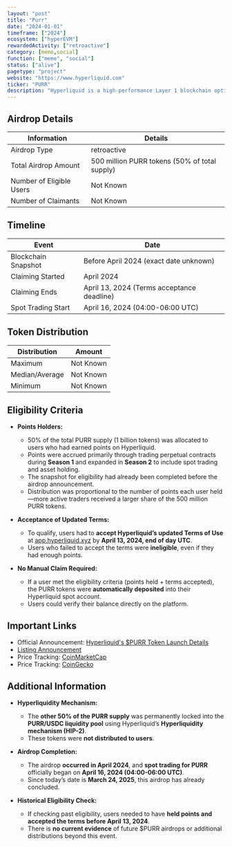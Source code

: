```yaml
---
layout: "post"
title: "Purr"
date: "2024-01-01"
timeframe: ["2024"]
ecosystem: ["hyperEVM"]
rewardedActivity: ["retroactive"]
category: [meme,social]
function: ["meme", "social"]
status: ["alive"]
pagetype: "project"
website: "https://www.hyperliquid.com"
ticker: "PURR"
description: "Hyperliquid is a high-performance Layer 1 blockchain optimized for decentralized finance (DeFi) applications, offering fully on-chain spot and perpetual trading with native token standards."
---
```

## Airdrop Details

| Information              | Details                                       |
| ------------------------ | --------------------------------------------- |
| Airdrop Type             | retroactive                                   |
| Total Airdrop Amount     | 500 million PURR tokens (50% of total supply) |
| Number of Eligible Users | Not Known                                     |
| Number of Claimants      | Not Known                                     |

## Timeline

| Event               | Date                                       |
| ------------------- | ------------------------------------------ |
| Blockchain Snapshot | Before April 2024 (exact date unknown)     |
| Claiming Started    | April 2024                                 |
| Claiming Ends       | April 13, 2024 (Terms acceptance deadline) |
| Spot Trading Start  | April 16, 2024 (04:00-06:00 UTC)           |

## Token Distribution

| Distribution   | Amount    |
| -------------- | --------- |
| Maximum        | Not Known |
| Median/Average | Not Known |
| Minimum        | Not Known |

## Eligibility Criteria

- **Points Holders:**

  - 50% of the total PURR supply (1 billion tokens) was allocated to users who had earned points on Hyperliquid.
  - Points were accrued primarily through trading perpetual contracts during **Season 1** and expanded in **Season 2** to include spot trading and asset holding.
  - The snapshot for eligibility had already been completed before the airdrop announcement.
  - Distribution was proportional to the number of points each user held—more active traders received a larger share of the 500 million PURR tokens.

- **Acceptance of Updated Terms:**

  - To qualify, users had to **accept Hyperliquid’s updated Terms of Use** at [app.hyperliquid.xyz](https://app.hyperliquid.xyz) by **April 13, 2024, end of day UTC**.
  - Users who failed to accept the terms were **ineligible**, even if they had enough points.

- **No Manual Claim Required:**
  - If a user met the eligibility criteria (points held + terms accepted), the PURR tokens were **automatically deposited** into their Hyperliquid spot account.
  - Users could verify their balance directly on the platform.

## Important Links

- Official Announcement: [Hyperliquid's $PURR Token Launch Details](https://x.com/HyperliquidX/status/1773531180815507473)
- [Listing Announcement](https://x.com/HyperliquidX/status/1780079468918587507)
- Price Tracking: [CoinMarketCap](https://coinmarketcap.com/currencies/purr)
- Price Tracking: [CoinGecko](https://www.coingecko.com/en/coins/purr)

## Additional Information

- **Hyperliquidity Mechanism:**

  - The **other 50% of the PURR supply** was permanently locked into the **PURR/USDC liquidity pool** using Hyperliquid’s **Hyperliquidity mechanism (HIP-2)**.
  - These tokens were **not distributed to users**.

- **Airdrop Completion:**

  - The airdrop **occurred in April 2024**, and **spot trading for PURR** officially began on **April 16, 2024 (04:00-06:00 UTC)**.
  - Since today’s date is **March 24, 2025**, this airdrop has already concluded.

- **Historical Eligibility Check:**
  - If checking past eligibility, users needed to have **held points and accepted the terms before April 13, 2024**.
  - There is **no current evidence** of future $PURR airdrops or additional distributions beyond this event.